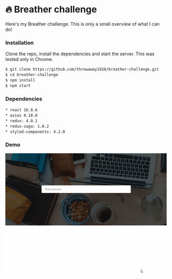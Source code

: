 # 🔥 Breather challenge

Here's my Breather challenge. This is only a small overview of what I can do!

### Installation

Clone the repo, install the dependencies and start the server. This was tested only in Chrome.

```sh
$ git clone https://github.com/throwaway1920/breather-challenge.git
$ cd breather-challenge
$ npm install
$ npm start
```

### Dependencies

```sh
* react 16.8.6
* axios 0.18.0
* redux: 4.0.1
* redux-saga: 1.0.2
* styled-components: 4.2.0
```

### Demo

![](demo.gif)
